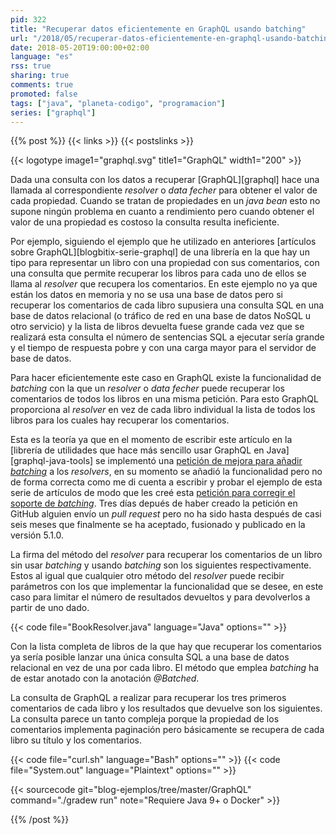 ```yaml
---
pid: 322
title: "Recuperar datos eficientemente en GraphQL usando batching"
url: "/2018/05/recuperar-datos-eficientemente-en-graphql-usando-batching/"
date: 2018-05-20T19:00:00+02:00
language: "es"
rss: true
sharing: true
comments: true
promoted: false
tags: ["java", "planeta-codigo", "programacion"]
series: ["graphql"]
---
```


{{% post %}}
{{< links >}}
{{< postslinks >}}

{{< logotype image1="graphql.svg" title1="GraphQL" width1="200" >}}

Dada una consulta con los datos a recuperar [GraphQL][graphql] hace una llamada al correspondiente _resolver_ o _data fecher_ para obtener el valor de cada propiedad. Cuando se tratan de propiedades en un _java bean_ esto no supone ningún problema en cuanto a rendimiento pero cuando obtener el valor de una propiedad es costoso la consulta resulta ineficiente.

Por ejemplo, siguiendo el ejemplo que he utilizado en anteriores [artículos sobre GraphQL][blogbitix-serie-graphql] de una librería en la que hay un tipo para representar un libro con una propiedad con sus comentarios, con una consulta que permite recuperar los libros para cada uno de ellos se llama al _resolver_ que recupera los comentarios. En este ejemplo no ya que están los datos en memoria y no se usa una base de datos pero si recuperar los comentarios de cada libro supusiera una consulta SQL en una base de datos relacional (o tráfico de red en una base de datos NoSQL u otro servicio) y la lista de libros devuelta fuese grande cada vez que se realizará esta consulta el número de sentencias SQL a ejecutar sería grande y el tiempo de respuesta pobre y con una carga mayor para el servidor de base de datos.

Para hacer eficientemente este caso en GraphQL existe la funcionalidad de _batching_ con la que un _resolver_ o _data fecher_ puede recuperar los comentarios de todos los libros en una misma petición. Para esto GraphQL proporciona al _resolver_ en vez de cada libro individual la lista de todos los libros para los cuales hay recuperar los comentarios.

Esta es la teoría ya que en el momento de escribir este artículo en la [librería de utilidades que hace más sencillo usar GraphQL en Java][graphql-java-tools] se implementó una [petición de mejora para añadir _batching_](https://github.com/graphql-java/graphql-java-tools/issues/12) a los _resolvers_, en su momento se añadió la funcionalidad pero no de forma correcta como me di cuenta a escribir y probar el ejemplo de esta serie de artículos de modo que les creé esta [petición para corregir el soporte de _batching_](https://github.com/graphql-java/graphql-java-tools/issues/93). Tres días depués de haber creado la petición en GitHub alguien envío un _pull request_ pero no ha sido hasta después de casi seis meses que finalmente se ha aceptado, fusionado y publicado en la versión 5.1.0.

La firma del método del _resolver_ para recuperar los comentarios de un libro sin usar _batching_ y usando _batching_ son los siguientes respectivamente. Estos al igual que cualquier otro método del _resolver_ puede recibir parámetros con los que implementar la funcionalidad que se desee, en este caso para limitar el número de resultados devueltos y para devolverlos a partir de uno  dado.

{{< code file="BookResolver.java" language="Java" options="" >}}

Con la lista completa de libros de la que hay que recuperar los comentarios ya sería posible lanzar una única consulta SQL a una base de datos relacional en vez de una por cada libro. El método que emplea _batching_ ha de estar anotado con la anotación _@Batched_.

La consulta de GraphQL a realizar para recuperar los tres primeros comentarios de cada libro y los resultados que devuelve son los siguientes. La consulta parece un tanto compleja porque la propiedad de los comentarios implementa paginación pero básicamente se recupera de cada libro su título y los comentarios.

{{< code file="curl.sh" language="Bash" options="" >}}
{{< code file="System.out" language="Plaintext" options="" >}}

{{< sourcecode git="blog-ejemplos/tree/master/GraphQL" command="./gradew run" note="Requiere Java 9+ o Docker" >}}

{{% /post %}}
